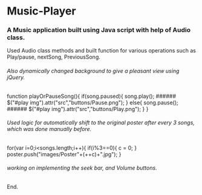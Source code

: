 # Music-Player
### A Music application built using Java script with help of Audio class.
 
Used Audio class methods and built function for various operations such as Play/pause, nextSong, PreviousSong.

###### Also dynamically changed background to give a pleasant view using jQuery.
  function playOrPauseSong(){
			if(song.paused){
                song.play();
                ###### $("#play img").attr("src","buttons/Pause.png");
            }
            else{
                song.pause();
               ###### $("#play img").attr("src","buttons/Play.png");
            }
        }

###### Used logic for automatically shift to the original poster after every 3 songs, which was done manually before.
for(var i=0;i<songs.length;i++){
			if(i%3==0){
				c = 0;
			}
      poster.push("images/Poster"+(++c)+".jpg");
		}

###### working on  implementing the seek bar, and Volume buttons.
End.

